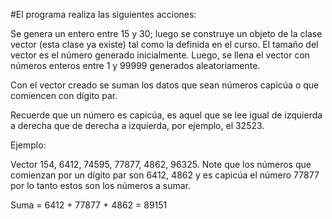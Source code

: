 #El programa realiza las siguientes acciones:

Se genera un entero entre 15 y 30; luego se construye un objeto de la clase vector (esta clase ya existe) tal como la definida en el curso.  El tamaño del vector es el número generado inicialmente. Luego, se llena el vector con números enteros entre 1 y 99999 generados aleatoriamente.

Con el vector creado se suman los datos que sean números capicúa o que comiencen con dígito par.

Recuerde que un número es capicúa, es aquel que se lee igual de izquierda a derecha que de derecha a izquierda, por ejemplo, el 32523. 

Ejemplo:

Vector 154, 6412, 74595, 77877, 4862, 96325. Note que los números que comienzan por un dígito par son 6412, 4862 y es capicúa el número 77877 por lo tanto estos son los números a sumar.

Suma = 6412 + 77877 + 4862 = 89151
